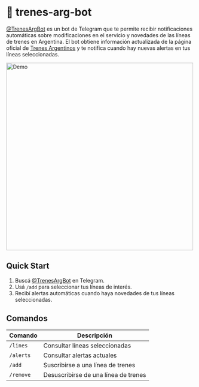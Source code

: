 # 🚆 trenes-arg-bot

[@TrenesArgBot](https://t.me/TrenesArgBot) es un bot de Telegram que te permite recibir notificaciones automáticas sobre modificaciones en el servicio y novedades de las líneas de trenes en Argentina. El bot obtiene información actualizada de la página oficial de [Trenes Argentinos](https://www.argentina.gob.ar/transporte/trenes-argentinos/Modificaciones-en-el-servicio-y-novedades) y te notifica cuando hay nuevas alertas en tus líneas seleccionadas.

<p>
  <img src="assets/demo.gif" alt="Demo" height="500"/>
</p>

## Quick Start

1. Buscá [@TrenesArgBot](https://t.me/TrenesArgBot) en Telegram.
2. Usá `/add` para seleccionar tus líneas de interés.
3. Recibí alertas automáticas cuando haya novedades de tus líneas seleccionadas.

## Comandos

| Comando | Descripción |
|---------|-------------|
| `/lines` | Consultar líneas seleccionadas |
| `/alerts` | Consultar alertas actuales |
| `/add` | Suscribirse a una línea de trenes |
| `/remove` | Desuscribirse de una línea de trenes |
